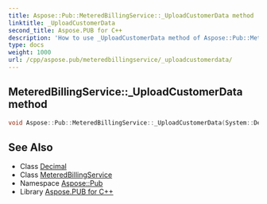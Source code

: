 ```yaml
---
title: Aspose::Pub::MeteredBillingService::_UploadCustomerData method
linktitle: _UploadCustomerData
second_title: Aspose.PUB for C++
description: 'How to use _UploadCustomerData method of Aspose::Pub::MeteredBillingService class in C++.'
type: docs
weight: 1000
url: /cpp/aspose.pub/meteredbillingservice/_uploadcustomerdata/
---
```

## MeteredBillingService::_UploadCustomerData method




```cpp
void Aspose::Pub::MeteredBillingService::_UploadCustomerData(System::Decimal count, int64_t credit)
```

## See Also

* Class [Decimal](../../../system/decimal/)
* Class [MeteredBillingService](../)
* Namespace [Aspose::Pub](../../)
* Library [Aspose.PUB for C++](../../../)
